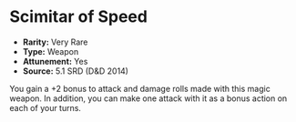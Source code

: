 # Scimitar of Speed

- **Rarity:** Very Rare
- **Type:** Weapon
- **Attunement:** Yes
- **Source:** 5.1 SRD (D&D 2014)

You gain a +2 bonus to attack and damage rolls made with this magic weapon. In addition, you can make one attack with it as a bonus action on each of your turns.

